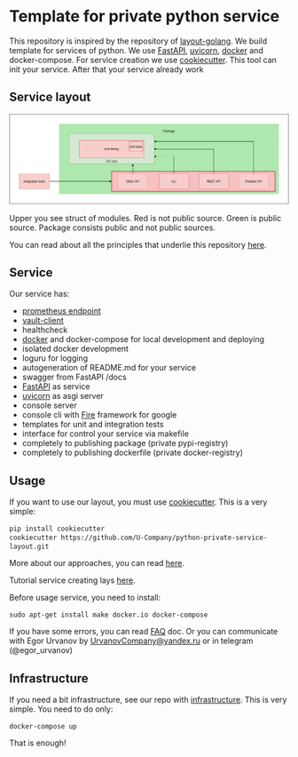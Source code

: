 # Template for private python service

This repository is inspired by the repository of [layout-golang](https://github.com/golang-standards/project-layout). 
We build template for services of python. We use [FastAPI](https://github.com/tiangolo/fastapi), 
[uvicorn](https://www.uvicorn.org/), [docker](https://www.docker.com/) and docker-compose. For service creation we use 
[cookiecutter](https://github.com/cookiecutter/cookiecutter). This tool can init your service. After that your service already work

## Service layout

![](docs/structure.png)

Upper you see struct of modules. Red is not public source. Green is public source. Package consists public and not public sources.

You can read about all the principles that underlie this repository [here](%7B%7B%20cookiecutter.python_package%20%7D%7D/docs/structure.md).

## Service

Our service has:

- [prometheus endpoint](https://github.com/prometheus/client_python)
- [vault-client](https://github.com/U-Company/vault-client)
- healthcheck
- [docker](https://www.docker.com/) and docker-compose for local development and deploying
- isolated docker development
- loguru for logging
- autogeneration of README.md for your service
- swagger from FastAPI /docs
- [FastAPI](https://github.com/tiangolo/fastapi) as service
- [uvicorn](https://www.uvicorn.org/) as asgi server
- console server
- console cli with [Fire](https://github.com/google/python-fire) framework for google
- templates for unit and integration tests
- interface for control your service via makefile
- completely to publishing package (private pypi-registry)
- completely to publishing dockerfile (private docker-registry)

## Usage

If you want to use our layout, you must use [cookiecutter](https://github.com/cookiecutter/cookiecutter). This is a very simple:

    pip install cookiecutter
    cookiecutter https://github.com/U-Company/python-private-service-layout.git
    
More about our approaches, you can read [here](https://github.com/U-Company/notes).

Tutorial service creating lays [here](docs/tutorial.md).

Before usage service, you need to install:

    sudo apt-get install make docker.io docker-compose

If you have some errors, you can read [FAQ](%7B%7B%20cookiecutter.python_package%20%7D%7D/docs/errors.md) doc. Or you can communicate with Egor Urvanov by UrvanovCompany@yandex.ru or in telegram (@egor_urvanov)

## Infrastructure

If you need a bit infrastructure, see our repo with [infrastructure](https://github.com/U-Company/infrastructure). This is very simple. You need to do only:

    docker-compose up
    
That is enough!

